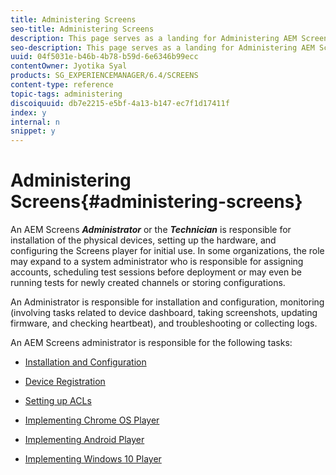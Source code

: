 ```yaml
---
title: Administering Screens
seo-title: Administering Screens
description: This page serves as a landing for Administering AEM Screens. Follow this page to learn about administrative roles associated with AEM Screens.
seo-description: This page serves as a landing for Administering AEM Screens. Follow this page to learn about administrative roles associated with AEM Screens.
uuid: 04f5031e-b46b-4b78-b59d-6e6346b99ecc
contentOwner: Jyotika Syal
products: SG_EXPERIENCEMANAGER/6.4/SCREENS
content-type: reference
topic-tags: administering
discoiquuid: db7e2215-e5bf-4a13-b147-ec7f1d17411f
index: y
internal: n
snippet: y
---
```


# Administering Screens{#administering-screens}

An AEM Screens ***Administrator*** or the ***Technician*** is responsible for installation of the physical devices, setting up the hardware, and configuring the Screens player for initial use. In some organizations, the role may expand to a system administrator who is responsible for assigning accounts, scheduling test sessions before deployment or may even be running tests for newly created channels or storing configurations.

An Administrator is responsible for installation and configuration, monitoring (involving tasks related to device dashboard, taking screenshots, updating firmware, and checking heartbeat), and troubleshooting or collecting logs.

An AEM Screens administrator is responsible for the following tasks:

* [Installation and Configuration](../../sites/deploying/using/configuring-screens-introduction.md)
* [Device Registration](../../screens/using/device-registration.md)  

* [Setting up ACLs](https://chl-author.corp./content/help/en/experience-manager/6-4/sites/administering/using/setting-up-acls.html)  

* [Implementing Chrome OS Player](https://chl-author.cor/content/help/en/experience-manager/6-4/sites/administering/using/implementing-chrome-os-player.html)
* [Implementing Android Player](https://chl-author.cor/content/help/en/experience-manager/6-4/sites/administering/using/implementing-android-player.html)
* [Implementing Windows 10 Player](../../screens/using/implementing-windows-player.md)


